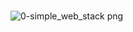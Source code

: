 #
![0-simple_web_stack png](https://github.com/borisngong/alx-system_engineering-devops/assets/67687796/be01329a-b8b7-4000-9d12-4e5024b4aaa4)

